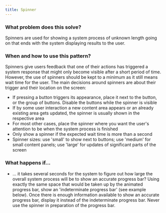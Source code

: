 ```yaml
---
title: Spinner
---
```


### What problem does this solve?

Spinners are used for showing a system process of unknown length going on that ends with the system displaying results to the user.

### When and how to use this pattern?

Spinners give users feedback that one of their actions has triggered a system response that might only become visible after a short period of time. However, the use of spinners should be kept to a minimum as it still means wait time for the user.
The main decisions around spinners are about their trigger and their location on the screen:
- If pressing a button triggers its appearance, place it next to the button, or the group of buttons. Disable the buttons while the spinner is visible
- If by some user interaction a new content area appears or an already existing area gets updated, the spinner is usually shown in the respective area
- For most other cases, place the spinner where you want the user's attention to be when the system process is finished
- Only show a spinner if the expected wait time is more than a second
- Spinner sizes: use 'small' to show next to buttons; use 'medium' for small content panels; use 'large' for updates of significant parts of the screen


### What happens if…

- … it takes several seconds for the system to figure out how large the overall system process will be to show an accurate progress bar? Using exactly the same space that would be taken up by the animated progress bar, show an 'indeterminate progress bar' (see example below). Once there is enough information available to show an accurate progress bar, display it instead of the indeterminate progress bar. Never use the spinner in preparation of the progress bar.
